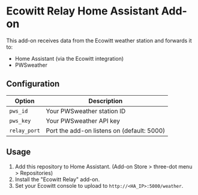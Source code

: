 # Ecowitt Relay Home Assistant Add-on

This add-on receives  data from the Ecowitt weather station and forwards it to:

- Home Assistant (via the Ecowitt integration)
- PWSweather

## Configuration

| Option       | Description                        |
|--------------|------------------------------------|
| `pws_id`     | Your PWSweather station ID         |
| `pws_key`    | Your PWSweather API key            |
| `relay_port` | Port the add-on listens on (default: 5000) |

## Usage

1. Add this repository to Home Assistant.  (Add-on Store > three-dot menu > Repositories)
2. Install the "Ecowitt Relay" add-on.
3. Set your Ecowitt console to upload to `http://<HA_IP>:5000/weather`.